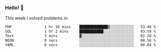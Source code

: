 ### Hello! 👋

This week I solved problems in:

<!--START_SECTION:waka-->

```txt
PHP               1 hr 16 mins    █████████████▒░░░░░░░░░░░   53.48 %
SQL               1 hr 2 mins     ███████████░░░░░░░░░░░░░░   43.59 %
Text              3 mins          ▓░░░░░░░░░░░░░░░░░░░░░░░░   02.28 %
NEON              0 secs          ░░░░░░░░░░░░░░░░░░░░░░░░░   00.56 %
YAML              0 secs          ░░░░░░░░░░░░░░░░░░░░░░░░░   00.04 %
```

<!--END_SECTION:waka-->
